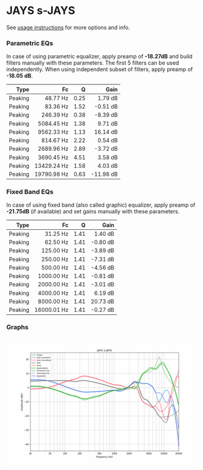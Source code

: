# JAYS s-JAYS
See [usage instructions](https://github.com/jaakkopasanen/AutoEq#usage) for more options and info.

### Parametric EQs
In case of using parametric equalizer, apply preamp of **-18.27dB** and build filters manually
with these parameters. The first 5 filters can be used independently.
When using independent subset of filters, apply preamp of **-18.05 dB**.

| Type    | Fc          |    Q | Gain      |
|--------:|------------:|-----:|----------:|
| Peaking | 48.77 Hz    | 0.25 | 1.79 dB   |
| Peaking | 83.36 Hz    | 1.52 | -0.51 dB  |
| Peaking | 246.39 Hz   | 0.38 | -8.39 dB  |
| Peaking | 5084.45 Hz  | 1.38 | 9.71 dB   |
| Peaking | 9562.33 Hz  | 1.13 | 16.14 dB  |
| Peaking | 814.67 Hz   | 2.22 | 0.54 dB   |
| Peaking | 2689.96 Hz  | 2.89 | -3.72 dB  |
| Peaking | 3690.45 Hz  | 4.51 | 3.58 dB   |
| Peaking | 13429.24 Hz | 1.58 | 4.03 dB   |
| Peaking | 19790.98 Hz | 0.63 | -11.98 dB |

### Fixed Band EQs
In case of using fixed band (also called graphic) equalizer, apply preamp of **-21.75dB**
(if available) and set gains manually with these parameters.

| Type    | Fc          |    Q | Gain     |
|--------:|------------:|-----:|---------:|
| Peaking | 31.25 Hz    | 1.41 | 1.40 dB  |
| Peaking | 62.50 Hz    | 1.41 | -0.80 dB |
| Peaking | 125.00 Hz   | 1.41 | -3.89 dB |
| Peaking | 250.00 Hz   | 1.41 | -7.31 dB |
| Peaking | 500.00 Hz   | 1.41 | -4.56 dB |
| Peaking | 1000.00 Hz  | 1.41 | -0.81 dB |
| Peaking | 2000.00 Hz  | 1.41 | -3.01 dB |
| Peaking | 4000.00 Hz  | 1.41 | 6.19 dB  |
| Peaking | 8000.00 Hz  | 1.41 | 20.73 dB |
| Peaking | 16000.01 Hz | 1.41 | -0.27 dB |

### Graphs
![](./JAYS%20s-JAYS.png)